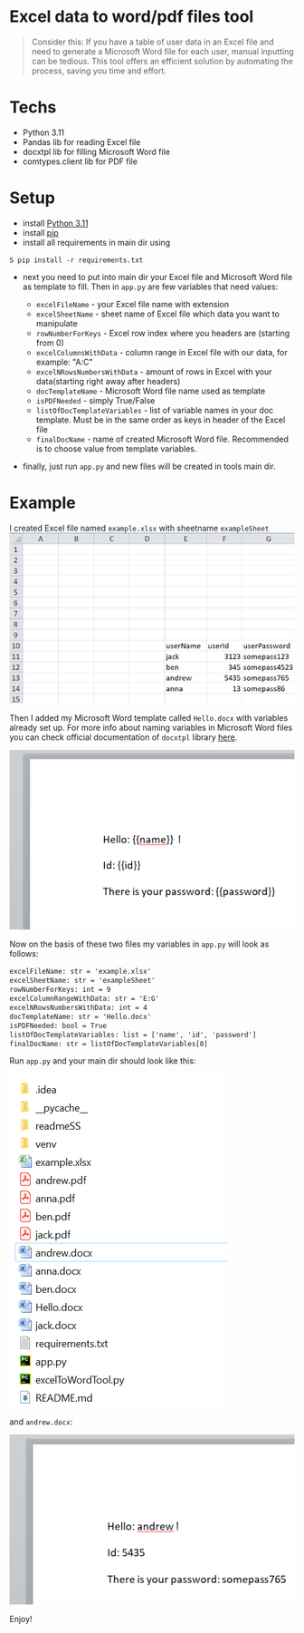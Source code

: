 # Excel data to word/pdf files tool
> Consider this: If you have a table of user data in an Excel file and need to generate a Microsoft Word file for each 
> user, manual inputting can be tedious. This tool offers an efficient solution by automating the process, 
> saving you time and effort.
# Techs
- Python 3.11
- Pandas lib for reading Excel file
- docxtpl lib for filling Microsoft Word file
- comtypes.client lib for PDF file
# Setup
- install [Python 3.11](https://www.python.org/downloads/release/python-3110/)
- install [pip](https://pip.pypa.io/en/stable/installation/)
- install all requirements in main dir using
```
S pip install -r requirements.txt
```
- next you need to put into main dir your Excel file and Microsoft Word file as template to fill. Then in
 `app.py` are few variables that need values:
  - `excelFileName` - your Excel file name with extension
  - `excelSheetName` - sheet name of Excel file which data you want to manipulate
  - `rowNumberForKeys` - Excel row index where you headers are (starting from 0)
  - `excelColumnsWithData` - column range in Excel file with our data, for example: "A:C"
  - `excelNRowsNumbersWithData` - amount of rows in Excel with your data(starting right away after headers) 
  - `docTemplateName` - Microsoft Word file name used as template
  - `isPDFNeeded` - simply True/False 
  - `listOfDocTemplateVariables` - list of variable names in your doc template. Must be in the same order as keys in header of the Excel file
  - `finalDocName` - name of created Microsoft Word file.  Recommended is to choose value from template variables.

- finally, just run `app.py` and new files will be created in tools main dir.

# Example
I created Excel file named `example.xlsx` with sheetname `exampleSheet`
![excel](./readmeSS/excel.jpg)

Then I added my Microsoft Word template called `Hello.docx` with variables already set up. For more info about naming variables in Microsoft Word files 
you can check official documentation of `docxtpl` library [here](https://docxtpl.readthedocs.io/en/latest/).

![word](./readmeSS/word.jpg)

Now on the basis of these two files my variables in `app.py` will look as follows:
```
excelFileName: str = 'example.xlsx'
excelSheetName: str = 'exampleSheet'
rowNumberForKeys: int = 9
excelColumnRangeWithData: str = 'E:G'
excelNRowsNumbersWithData: int = 4
docTemplateName: str = 'Hello.docx'
isPDFNeeded: bool = True
listOfDocTemplateVariables: list = ['name', 'id', 'password']
finalDocName: str = listOfDocTemplateVariables[0]
```
Run `app.py` and your main dir should look like this:

![main_dir](./readmeSS/main_dir.jpg)

and `andrew.docx`:

![example_doc](./readmeSS/example_word.jpg)

Enjoy!